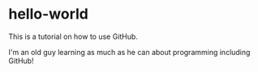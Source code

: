 # hello-world
This is a tutorial on how to use GitHub.

I'm an old guy learning as much as he can about programming including GitHub!
